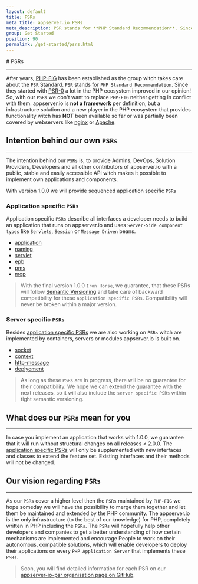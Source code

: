```yaml
---
layout: default
title: PSRs
meta_title: appserver.io PSRs
meta_description: PSR stands for **PHP Standard Recommendation**. Since PSR-0 appeared, a lot in the PHP ecosystem improved in our opinion!
group: Get Started
position: 90
permalink: /get-started/psrs.html
---
```


#<i class="fa fa-file-text-o"></i> PSRs
***

After years, [PHP-FIG](http://www.php-fig.org) has been established as the group witch takes care about the `PSR` Standard. `PSR` stands for `PHP Standard Recommendation`. Since they started with [PSR-0](http://www.php-fig.org/psr/psr-0) a lot in the PHP ecosystem improved in our opinion! So, with our `PSRs` we don't want to replace `PHP-FIG` neither getting in conflict with them. appserver.io is **not a framework** per definition, but a infrastructure solution and a new player in the PHP ecosystem that provides functionality witch has **NOT** been available so far or was partially been covered by webservers like [nginx](http://nginx.org) or [Apache](http://apache.org).

## Intention behind our own `PSRs`
***

The intention behind our `PSRs` is, to provide Admins, DevOps, Solution Providers, Developers and all other contributors of appserver.io with a public, stable and easily accessible API witch makes it possible to implement own applications and components.

With version 1.0.0 we will provide sequenced application specific `PSRs`

### Application specific `PSRs`

Application specific `PSRs` describe all interfaces a developer needs to build an application that runs on appserver.io and uses `Server-Side component types` like `Servlets`, `Session` or `Message Driven` beans.

* [application](https://github.com/appserver-io-psr/application)
* [naming](https://github.com/appserver-io-psr/naming)
* [servlet](https://github.com/appserver-io-psr/servlet)
* [epb](https://github.com/appserver-io-psr/epb)
* [pms](https://github.com/appserver-io-psr/pms)
* [mop](https://github.com/appserver-io-psr/mop)

> With the final version 1.0.0 `Iron Horse`, we guarantee, that these PSRs will follow [Semantic Versioning](http://semver.org) and take care of backward compatibility for these `application specific PSRs`. Compatibility will never be broken within a major version.

### Server specific `PSRs`

Besides [application specific PSRs](#application-specific-psrs) we are also working on `PSRs` witch are implemented by containers, servers or modules appserver.io is built on. 

* [socket](https://github.com/appserver-io-psr/socket)
* [context](https://github.com/appserver-io-psr/context)
* [http-message](https://github.com/appserver-io-psr/http-message)
* [deplyoment](https://github.com/appserver-io-psr/deployment)

> As long as these `PSRs` are in progress, there will be no guarantee for their compatibility. We hope we can extend the guarantee with the next releases, so it will also include the `server specific PSRs` within tight semantic versioning. 

## What does our `PSRs` mean for you
***

In case you implement an application that works with 1.0.0, we guarantee that it will run without structural changes on all releases < 2.0.0. The [application specific PSRs](#application-specific-psrs) will only be supplemented with new interfaces and classes to extend the feature set. Existing interfaces and their methods will not be changed.

## Our vision regarding `PSRs`
***

As our `PSRs` cover a higher level then the `PSRs` maintained by `PHP-FIG` we hope someday we will have the possibility to merge them together and let them be maintained and extended by the PHP community. The appserver.io is the only infrastructure (to the best of our knowledge) for PHP, completely written in PHP including the `PSRs`. The `PSRs` will hopefully help other developers and companies to get a better understanding of how certain mechanisms are implemented and encourage People to work on their autonomous, compatible solutions, which will enable developers to deploy their applications on every `PHP Application Server` that implements these `PSRs`.

> Soon, you will find detailed information for each PSR on our [appserver-io-psr organisation page on GitHub](<https://github.com/appserver-io-psr>).

